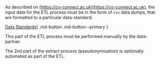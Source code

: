 As described on [https://co-connect.ac.uk](https://co-connect.ac.uk), the input data for the ETL process must be in the form of `csv` data dumps, that are formatted to a particular data-standard.

[Data Standards](https://co-connect.ac.uk/co-connect-data-files-and-meta-data-standardisation/){ .md-button .md-button--primary }

This part of the ETL process must be performed manually by the data-partner.

The 2nd part of the extract process (pseudonymisation) is optionally automated as part of the ETL.